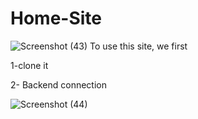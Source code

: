 # Home-Site
![Screenshot (43)](https://github.com/user-attachments/assets/8e27c353-d270-4067-ab27-8d587cb8120a)
To use this site,
we first

1-clone it

2- Backend connection

![Screenshot (44)](https://github.com/user-attachments/assets/59ca178d-cd6e-473c-a7c5-2e30a68c9bfa)



